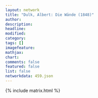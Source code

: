 ```yaml
---
layout: network
title: "Dulk, Albert: Die Wände (1848)"
author:
description:
headline:
modified:
category:
tags: []
imagefeature: 
mathjax: 
chart: 
comments: false
featured: false
list: false
networkdata: 459.json
---
```

{% include matrix.html %}
